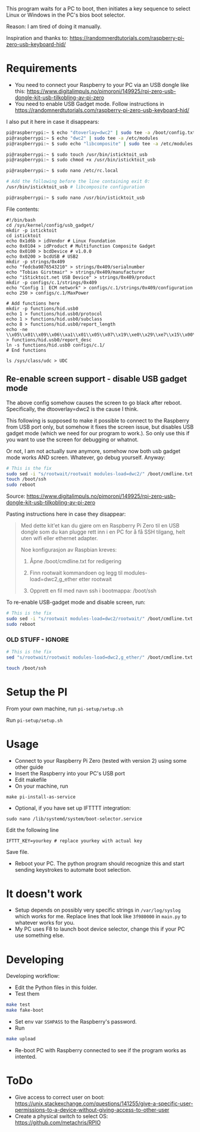 This program waits for a PC to boot, then initiates a key sequence to select Linux or Windows in the PC's
bios boot selector.

Reason: I am tired of doing it manually.

Inspiration and thanks to: https://randomnerdtutorials.com/raspberry-pi-zero-usb-keyboard-hid/

# Requirements

* You need to connect your Raspberry to your PC via an USB dongle like this:
https://www.digitalimpuls.no/pimoroni/149925/rpi-zero-usb-dongle-kit-usb-tilkobling-av-pi-zero
* You need to enable USB Gadget mode. Follow instructions in
https://randomnerdtutorials.com/raspberry-pi-zero-usb-keyboard-hid/

I also put it here in case it disappears:

```sh
pi@raspberrypi:~ $ echo "dtoverlay=dwc2" | sudo tee -a /boot/config.txt
pi@raspberrypi:~ $ echo "dwc2" | sudo tee -a /etc/modules
pi@raspberrypi:~ $ sudo echo "libcomposite" | sudo tee -a /etc/modules

pi@raspberrypi:~ $ sudo touch /usr/bin/isticktoit_usb
pi@raspberrypi:~ $ sudo chmod +x /usr/bin/isticktoit_usb

pi@raspberrypi:~ $ sudo nano /etc/rc.local

# Add the following before the line containing exit 0:
/usr/bin/isticktoit_usb # libcomposite configuration

pi@raspberrypi:~ $ sudo nano /usr/bin/isticktoit_usb
```

File contents:

```
#!/bin/bash
cd /sys/kernel/config/usb_gadget/
mkdir -p isticktoit
cd isticktoit
echo 0x1d6b > idVendor # Linux Foundation
echo 0x0104 > idProduct # Multifunction Composite Gadget
echo 0x0100 > bcdDevice # v1.0.0
echo 0x0200 > bcdUSB # USB2
mkdir -p strings/0x409
echo "fedcba9876543210" > strings/0x409/serialnumber
echo "Tobias Girstmair" > strings/0x409/manufacturer
echo "iSticktoit.net USB Device" > strings/0x409/product
mkdir -p configs/c.1/strings/0x409
echo "Config 1: ECM network" > configs/c.1/strings/0x409/configuration
echo 250 > configs/c.1/MaxPower

# Add functions here
mkdir -p functions/hid.usb0
echo 1 > functions/hid.usb0/protocol
echo 1 > functions/hid.usb0/subclass
echo 8 > functions/hid.usb0/report_length
echo -ne \\x05\\x01\\x09\\x06\\xa1\\x01\\x05\\x07\\x19\\xe0\\x29\\xe7\\x15\\x00\\x25\\x01\\x75\\x01\\x95\\x08\\x81\\x02\\x95\\x01\\x75\\x08\\x81\\x03\\x95\\x05\\x75\\x01\\x05\\x08\\x19\\x01\\x29\\x05\\x91\\x02\\x95\\x01\\x75\\x03\\x91\\x03\\x95\\x06\\x75\\x08\\x15\\x00\\x25\\x65\\x05\\x07\\x19\\x00\\x29\\x65\\x81\\x00\\xc0 > functions/hid.usb0/report_desc
ln -s functions/hid.usb0 configs/c.1/
# End functions

ls /sys/class/udc > UDC
```

## Re-enable screen support - disable USB gadget mode

The above config somehow causes the screen to go black after reboot. Specifically, the dtooverlay=dwc2 is the
cause I think.

This following is supposed to make it possible to connect to the Raspberry from USB port only, but somehow it
fixes the screen issue, but disables USB gadget mode (which we need for our program to work.). So only use
this if you want to use the screen for debugging or whatnot. 

Or not, I am not actually sure anymore, somehow now both usb gadget mode works AND screen. Whatever, go debug
yourself. Anyway:

```bash
# This is the fix
sudo sed -i "s/rootwait/rootwait modules-load=dwc2/" /boot/cmdline.txt
touch /boot/ssh
sudo reboot
```

Source: https://www.digitalimpuls.no/pimoroni/149925/rpi-zero-usb-dongle-kit-usb-tilkobling-av-pi-zero

Pasting instructions here in case they disappear:

> Med dette kit'et kan du gjøre om en Raspberry Pi Zero til en USB dongle som du kan plugge rett inn i en PC for å få SSH tilgang, helt uten wifi eller ethernet adapter.
> 
> Noe konfigurasjon av Raspbian kreves:
> 
> 1. Åpne /boot/cmdline.txt for redigering
> 
> 2. Finn rootwait kommandoen og legg til modules-load=dwc2,g_ether etter rootwait
> 
> 3. Opprett en fil med navn ssh i bootmappa: /boot/ssh

To re-enable USB-gadget mode and disable screen, run:
```bash
# This is the fix
sudo sed -i "s/rootwait modules-load=dwc2/rootwait/" /boot/cmdline.txt
sudo reboot
```

### OLD STUFF - IGNORE


```bash
# This is the fix
sed "s/rootwait/rootwait modules-load=dwc2,g_ether/" /boot/cmdline.txt

touch /boot/ssh
```

# Setup the PI

From your own machine, run `pi-setup/setup.sh`

Run `pi-setup/setup.sh`

# Usage

* Connect to your Raspberry Pi Zero (tested with version 2) using some other guide
* Insert the Raspberry into your PC's USB port
* Edit makefile 
* On your machine, run

```shell
make pi-install-as-service
````

* Optional, if you have set up IFTTTT integration:


```shell
sudo nano /lib/systemd/system/boot-selector.service
````

Edit the following line

```
IFTTT_KEY=yourkey # replace yourkey with actual key
```

Save file.

* Reboot your PC. The python program should recognize this and start sending keystrokes to automate boot
selection.

# It doesn't work

* Setup depends on possibly very specific strings in `/var/log/syslog` which works for me. Replace
lines that look like `3f980000` in `main.py` to whatever works for you.
* My PC uses F8 to launch boot device selector, change this if your PC use something else.

# Developing

Developing workflow:

* Edit the Python files in this folder.
* Test them

```sh
make test
make fake-boot
````

* Set env var `SSHPASS` to the Raspberry's password.
* Run

```sh
make upload
````

* Re-boot PC with Raspberry connected to see if the program works as intented.

# ToDo

* Give access to correct user on boot: https://unix.stackexchange.com/questions/141255/give-a-specific-user-permissions-to-a-device-without-giving-access-to-other-user
* Create a physical switch to select OS: https://github.com/metachris/RPIO
